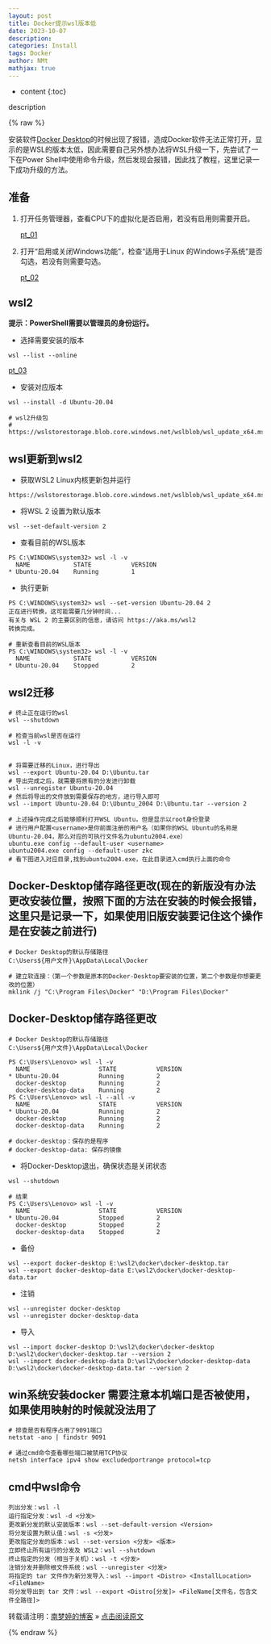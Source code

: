 ```yaml
---
layout: post
title: Docker提示wsl版本低
date: 2023-10-07
description: 
categories: Install
tags: Docker
author: NMt
mathjax: true
---
```


* content
{:toc}

description

<div style='display: none'>
@@@@
</div>





{% raw %}

安装软件[Docker Desktop][link_01]的时候出现了报错，造成Docker软件无法正常打开，显示的是WSL的版本太低，因此需要自己另外想办法将WSL升级一下，先尝试了一下在Power Shell中使用命令升级，然后发现会报错，因此找了教程，这里记录一下成功升级的方法。  

## 准备  

1. 打开任务管理器，查看CPU下的虚拟化是否启用，若没有启用则需要开启。  
	
	[pt_01]  

2. 打开“启用或关闭Windows功能”，检查“适用于Linux 的Windows子系统”是否勾选，若没有则需要勾选。  
	
	[pt_02]  

## wsl2  

**提示：PowerShell需要以管理员的身份运行。**  

* 选择需要安装的版本  

```shell
wsl --list --online
```

[pt_03]  

* 安装对应版本  

```shell
wsl --install -d Ubuntu-20.04

# wsl2升级包
# https://wslstorestorage.blob.core.windows.net/wslblob/wsl_update_x64.msi
```


## wsl更新到wsl2  

* 获取WSL2 Linux内核更新包并运行  

```shell
https://wslstorestorage.blob.core.windows.net/wslblob/wsl_update_x64.msi
```

* 将WSL 2 设置为默认版本  

```shell
wsl --set-default-version 2
```

* 查看目前的WSL版本  

```shell
PS C:\WINDOWS\system32> wsl -l -v
  NAME            STATE           VERSION
* Ubuntu-20.04    Running         1
```

* 执行更新  

```shell
PS C:\WINDOWS\system32> wsl --set-version Ubuntu-20.04 2
正在进行转换，这可能需要几分钟时间...
有关与 WSL 2 的主要区别的信息，请访问 https://aka.ms/wsl2
转换完成。

# 重新查看目前的WSL版本
PS C:\WINDOWS\system32> wsl -l -v
  NAME            STATE           VERSION
* Ubuntu-20.04    Stopped         2
```

## wsl2迁移  

```shell
# 终止正在运行的wsl
wsl --shutdown

# 检查当前wsl是否在运行
wsl -l -v


# 将需要迁移的Linux，进行导出
wsl --export Ubuntu-20.04 D:\Ubuntu.tar
# 导出完成之后，就需要将原有的分发进行卸载
wsl --unregister Ubuntu-20.04
# 然后将导出的文件放到需要保存的地方，进行导入即可
wsl --import Ubuntu-20.04 D:\Ubuntu_2004 D:\Ubuntu.tar --version 2

# 上述操作完成之后能够顺利打开WSL Ubuntu，但是显示以root身份登录
# 进行用户配置<username>是你前面注册的用户名（如果你的WSL Ubuntu的名称是Ubuntu-20.04，那么对应的可执行文件名为ubuntu2004.exe）
ubuntu.exe config --default-user <username>
ubuntu2004.exe config --default-user zkc
# 看下图进入对应目录,找到ubuntu2004.exe，在此目录进入cmd执行上面的命令
```


## Docker-Desktop储存路径更改(现在的新版没有办法更改安装位置，按照下面的方法在安装的时候会报错，这里只是记录一下，如果使用旧版安装要记住这个操作是在安装之前进行)  

```shell
# Docker Desktop的默认存储路径
C:\Users${用户文件}\AppData\Local\Docker

# 建立软连接：（第一个参数是原本的Docker-Desktop要安装的位置，第二个参数是你想要更改的位置）
mklink /j "C:\Program Files\Docker" "D:\Program Files\Docker"
```

## Docker-Desktop储存路径更改  

```shell
# Docker Desktop的默认存储路径
C:\Users${用户文件}\AppData\Local\Docker
```

```shell
PS C:\Users\Lenovo> wsl -l -v
  NAME                   STATE           VERSION
* Ubuntu-20.04           Running         2
  docker-desktop         Running         2
  docker-desktop-data    Running         2
PS C:\Users\Lenovo> wsl -l --all -v
  NAME                   STATE           VERSION
* Ubuntu-20.04           Running         2
  docker-desktop         Running         2
  docker-desktop-data    Running         2
  
# docker-desktop：保存的是程序
# docker-desktop-data: 保存的镜像
```

* 将Docker-Desktop退出，确保状态是关闭状态  

```shell
wsl --shutdown

# 结果
PS C:\Users\Lenovo> wsl -l -v
  NAME                   STATE           VERSION
* Ubuntu-20.04           Stopped         2
  docker-desktop         Stopped         2
  docker-desktop-data    Stopped         2
```

* 备份  

```shell
wsl --export docker-desktop E:\wsl2\docker\docker-desktop.tar
wsl --export docker-desktop-data E:\wsl2\docker\docker-desktop-data.tar
```

* 注销  

```shell
wsl --unregister docker-desktop
wsl --unregister docker-desktop-data
```

* 导入  

```shell
wsl --import docker-desktop D:\wsl2\docker\docker-desktop D:\wsl2\docker\docker-desktop.tar --version 2
wsl --import docker-desktop-data D:\wsl2\docker\docker-desktop-data D:\wsl2\docker\docker-desktop-data.tar --version 2
```

## win系统安装docker 需要注意本机端口是否被使用，如果使用映射的时候就没法用了  

```shell
# 排查是否有程序占用了9091端口
netstat -ano | findstr 9091

# 通过cmd命令查看哪些端口被禁用TCP协议
netsh interface ipv4 show excludedportrange protocol=tcp
```


## cmd中wsl命令  

```shell
列出分发：wsl -l
运行指定分发：wsl -d <分发>
更改新分发的默认安装版本：wsl --set-default-version <Version>
将分发设置为默认值：wsl -s <分发>
更改指定分发的版本：wsl --set-version <分发> <版本>
立即终止所有运行的分发及 WSL2：wsl --shutdown
终止指定的分发（相当于关机）：wsl -t <分发>
注销分发并删除根文件系统：wsl --unregister <分发>
将指定的 tar 文件作为新分发导入：wsl --import <Distro> <InstallLocation> <FileName>
将分发导出到 tar 文件：wsl --export <Distro[分发]> <FileName[文件名，包含文件全路径]>
```


转载请注明：[南梦婷的博客](https://norah2.github.io) » [点击阅读原文](https://norah2.github.io/2023/10/07/docker_install/) 

<!--本文用到的链接-->

[pt_01]: https://nora-blogimg.oss-cn-hangzhou.aliyuncs.com/BlogImage/81_Docker_install/01.png  
[pt_02]: https://nora-blogimg.oss-cn-hangzhou.aliyuncs.com/BlogImage/81_Docker_install/02.png  
[pt_03]: https://nora-blogimg.oss-cn-hangzhou.aliyuncs.com/BlogImage/81_Docker_install/03.png  
[link_01]: https://www.docker.com/

{% endraw %}

